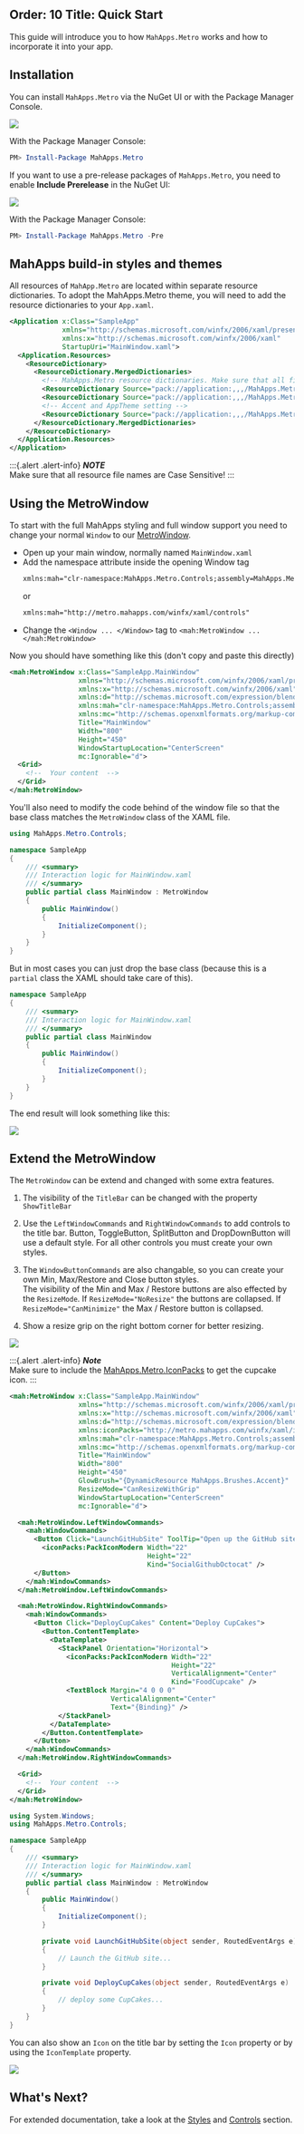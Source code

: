 Order: 10
Title: Quick Start
---

This guide will introduce you to how `MahApps.Metro` works and how to incorporate it into your app.

## Installation

You can install `MahApps.Metro` via the NuGet UI or with the Package Manager Console.

![](images/nugetinstall.png)

With the Package Manager Console:

```powershell
PM> Install-Package MahApps.Metro
```

If you want to use a pre-release packages of `MahApps.Metro`, you need to enable **Include Prerelease** in the NuGet UI:

![](images/nugetinstallpre.png)

With the Package Manager Console:

```powershell
PM> Install-Package MahApps.Metro -Pre
```

## MahApps build-in styles and themes

All resources of `MahApp.Metro` are located within separate resource dictionaries. To adopt the MahApps.Metro theme, you will need to add the resource dictionaries to your `App.xaml`.  

```xml
<Application x:Class="SampleApp"
             xmlns="http://schemas.microsoft.com/winfx/2006/xaml/presentation"
             xmlns:x="http://schemas.microsoft.com/winfx/2006/xaml"
             StartupUri="MainWindow.xaml">
  <Application.Resources>
    <ResourceDictionary>
      <ResourceDictionary.MergedDictionaries>
        <!-- MahApps.Metro resource dictionaries. Make sure that all file names are Case Sensitive! -->
        <ResourceDictionary Source="pack://application:,,,/MahApps.Metro;component/Styles/Controls.xaml" />
        <ResourceDictionary Source="pack://application:,,,/MahApps.Metro;component/Styles/Fonts.xaml" />
        <!-- Accent and AppTheme setting -->
        <ResourceDictionary Source="pack://application:,,,/MahApps.Metro;component/Styles/Themes/Light.Blue.xaml" />
      </ResourceDictionary.MergedDictionaries>
    </ResourceDictionary>
  </Application.Resources>
</Application>
```

:::{.alert .alert-info}
***NOTE***  
Make sure that all resource file names are Case Sensitive!
:::

## Using the MetroWindow

To start with the full MahApps styling and full window support you need to change your normal `Window` to our [MetroWindow](/docs/controls/metrowindow).

- Open up your main window, normally named `MainWindow.xaml`
- Add the namespace attribute inside the opening Window tag  
  ```xml
  xmlns:mah="clr-namespace:MahApps.Metro.Controls;assembly=MahApps.Metro"
  ```
  or  
  ```xml
  xmlns:mah="http://metro.mahapps.com/winfx/xaml/controls"
  ```
- Change the `<Window ... </Window>` tag to `<mah:MetroWindow ... </mah:MetroWindow>`

Now you should have something like this (don't copy and paste this directly)

```xml
<mah:MetroWindow x:Class="SampleApp.MainWindow"
                 xmlns="http://schemas.microsoft.com/winfx/2006/xaml/presentation"
                 xmlns:x="http://schemas.microsoft.com/winfx/2006/xaml"
                 xmlns:d="http://schemas.microsoft.com/expression/blend/2008"
                 xmlns:mah="clr-namespace:MahApps.Metro.Controls;assembly=MahApps.Metro"
                 xmlns:mc="http://schemas.openxmlformats.org/markup-compatibility/2006"
                 Title="MainWindow"
                 Width="800"
                 Height="450"
                 WindowStartupLocation="CenterScreen"
                 mc:Ignorable="d">
  <Grid>
    <!--  Your content  -->
  </Grid>
</mah:MetroWindow>
```

You'll also need to modify the code behind of the window file so that the base class matches the `MetroWindow` class of the XAML file.

```csharp
using MahApps.Metro.Controls;

namespace SampleApp
{
    /// <summary>
    /// Interaction logic for MainWindow.xaml
    /// </summary>
    public partial class MainWindow : MetroWindow
    {
        public MainWindow()
        {
            InitializeComponent();
        }
    }
}
```

But in most cases you can just drop the base class (because this is a `partial` class the XAML should take care of this).

```csharp
namespace SampleApp
{
    /// <summary>
    /// Interaction logic for MainWindow.xaml
    /// </summary>
    public partial class MainWindow
    {
        public MainWindow()
        {
            InitializeComponent();
        }
    }
}
```

The end result will look something like this:

![](images/metrowindow.png)

## Extend the MetroWindow

The `MetroWindow` can be extend and changed with some extra features.

1. The visibility of the `TitleBar` can be changed with the property `ShowTitleBar`
2. Use the `LeftWindowCommands` and `RightWindowCommands` to add controls to the title bar. Button, ToggleButton, SplitButton and DropDownButton will use a default style. For all other controls you must create your own styles.
3. The `WindowButtonCommands` are also changable, so you can create your own Min, Max/Restore and Close button styles.  
The visibility of the Min and Max / Restore buttons are also effected by the `ResizeMode`. If `ResizeMode="NoResize"` the buttons are collapsed. If `ResizeMode="CanMinimize"` the Max / Restore button is collapsed.

4. Show a resize grip on the right bottom corner for better resizing.

![](images/metrowindowext.png)

:::{.alert .alert-info}
***Note***  
Make sure to include the [MahApps.Metro.IconPacks](https://github.com/MahApps/MahApps.Metro.IconPacks) to get the cupcake icon.
:::

```xml
<mah:MetroWindow x:Class="SampleApp.MainWindow"
                 xmlns="http://schemas.microsoft.com/winfx/2006/xaml/presentation"
                 xmlns:x="http://schemas.microsoft.com/winfx/2006/xaml"
                 xmlns:d="http://schemas.microsoft.com/expression/blend/2008"
                 xmlns:iconPacks="http://metro.mahapps.com/winfx/xaml/iconpacks"
                 xmlns:mah="clr-namespace:MahApps.Metro.Controls;assembly=MahApps.Metro"
                 xmlns:mc="http://schemas.openxmlformats.org/markup-compatibility/2006"
                 Title="MainWindow"
                 Width="800"
                 Height="450"
                 GlowBrush="{DynamicResource MahApps.Brushes.Accent}"
                 ResizeMode="CanResizeWithGrip"
                 WindowStartupLocation="CenterScreen"
                 mc:Ignorable="d">

  <mah:MetroWindow.LeftWindowCommands>
    <mah:WindowCommands>
      <Button Click="LaunchGitHubSite" ToolTip="Open up the GitHub site">
        <iconPacks:PackIconModern Width="22"
                                  Height="22"
                                  Kind="SocialGithubOctocat" />
      </Button>
    </mah:WindowCommands>
  </mah:MetroWindow.LeftWindowCommands>

  <mah:MetroWindow.RightWindowCommands>
    <mah:WindowCommands>
      <Button Click="DeployCupCakes" Content="Deploy CupCakes">
        <Button.ContentTemplate>
          <DataTemplate>
            <StackPanel Orientation="Horizontal">
              <iconPacks:PackIconModern Width="22"
                                        Height="22"
                                        VerticalAlignment="Center"
                                        Kind="FoodCupcake" />
              <TextBlock Margin="4 0 0 0"
                         VerticalAlignment="Center"
                         Text="{Binding}" />
            </StackPanel>
          </DataTemplate>
        </Button.ContentTemplate>
      </Button>
    </mah:WindowCommands>
  </mah:MetroWindow.RightWindowCommands>

  <Grid>
    <!--  Your content  -->
  </Grid>
</mah:MetroWindow>
```

```csharp
using System.Windows;
using MahApps.Metro.Controls;

namespace SampleApp
{
    /// <summary>
    /// Interaction logic for MainWindow.xaml
    /// </summary>
    public partial class MainWindow : MetroWindow
    {
        public MainWindow()
        {
            InitializeComponent();
        }

        private void LaunchGitHubSite(object sender, RoutedEventArgs e)
        {
            // Launch the GitHub site...
        }

        private void DeployCupCakes(object sender, RoutedEventArgs e)
        {
            // deploy some CupCakes...
        }
    }
}
```

You can also show an `Icon` on the title bar by setting the `Icon` property or by using the `IconTemplate` property.

![](images/metrowindowexticon.png)

## What's Next?

For extended documentation, take a look at the [Styles](/docs/styles) and [Controls](/docs/controls) section.
